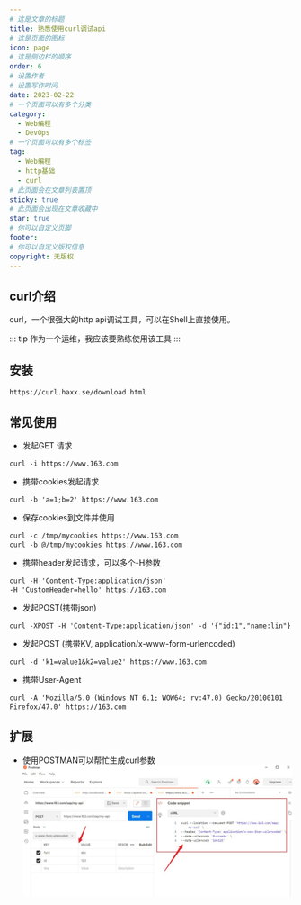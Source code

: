 ```yaml
---
# 这是文章的标题
title: 熟悉使用curl调试api
# 这是页面的图标
icon: page
# 这是侧边栏的顺序
order: 6
# 设置作者
# 设置写作时间
date: 2023-02-22
# 一个页面可以有多个分类
category:
  - Web编程
  - DevOps
# 一个页面可以有多个标签
tag:
  - Web编程
  - http基础
  - curl
# 此页面会在文章列表置顶
sticky: true
# 此页面会出现在文章收藏中
star: true
# 你可以自定义页脚
footer: 
# 你可以自定义版权信息
copyright: 无版权
---
```





## curl介绍

curl，一个很强大的http api调试工具，可以在Shell上直接使用。

::: tip 
作为一个运维，我应该要熟练使用该工具
:::



## 安装

```shell
https://curl.haxx.se/download.html
```

## 常见使用

- 发起GET 请求
```shell
curl -i https://www.163.com
```
- 携带cookies发起请求
```shell
curl -b 'a=1;b=2' https://www.163.com
```

- 保存cookies到文件并使用

```shell
curl -c /tmp/mycookies https://www.163.com
curl -b @/tmp/mycookies https://www.163.com
```

- 携带header发起请求，可以多个-H参数
```shell
curl -H 'Content-Type:application/json' 
-H 'CustomHeader=hello' https://163.com
```

- 发起POST(携带json)
```shell
curl -XPOST -H 'Content-Type:application/json' -d '{"id:1","name:lin"}
```

- 发起POST (携带KV, application/x-www-form-urlencoded)
```shell
curl -d 'k1=value1&k2=value2' https://www.163.com
```

- 携带User-Agent
```shell
curl -A 'Mozilla/5.0 (Windows NT 6.1; WOW64; rv:47.0) Gecko/20100101 Firefox/47.0' https://163.com
```



## 扩展

- 使用POSTMAN可以帮忙生成curl参数
![postman](../../post_images/postman_with_curl_code_snippet.JPG)